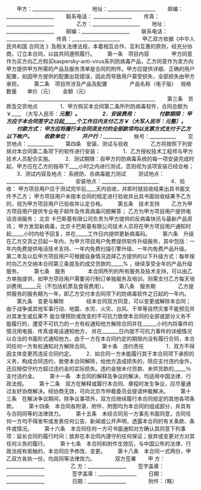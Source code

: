 
 



　　甲方：____________________
　　地址：____________________
　　邮编： ____________________
　　联系电话： ________________
　　传真： ____________________　　
　　乙方：____________________
　　地址：____________________
　　邮编：____________________
　　联系电话：________________
　　传真：____________________　　
　　甲乙双方依据《中华人民共和国
合同法
》及相关法律法规，本着相互合作、互利互惠的原则，经充分协商，订立本合同，以兹共同遵照履行。
　　第一条　项目内容　　
　　甲方同意作为买方向乙方购买kaspersky-anti-virus系列防病毒产品，乙方同意作为卖方向甲方提供甲方所需的产品及服务清单是合同的附件。甲方应提供详细、正确的用户配置，如因甲方提供的配置出现错误，因此而导致用户蒙受损失，全部损失由甲方承担。 
　　第二条　项目所涉及产品及配置　　
　　产品名称（电子版）　 规格　　 数量　　单价（元）　　 金额（元） 　　
　　_____________________________________________________
　　第三条　货款及交货地点　　
　　1．甲方购买本合同第二条所列防病毒软件，合同总额为￥____ （大写人民币：____元整）。　　
　　2．安装费用：　　
　　付款期限： 甲方应于本合同签字之日起_____个工作日内支付乙方￥_____（大写人民币：_____元整）。
　　付款方式： 甲方应将履行本合同须支付的全部款项均以支票方式支付于乙方以下帐户。
　　收款单位：___________
　　开户行：___________
　　帐号：___________
　　交货地点：___________
　　第四条　安装、测试与验收　　
　　乙方将按照下列安排对本合同第二条项下的软件进行安装：　　
　　1．乙方授权技术工程师与甲方技术人员配合实施。
　　2．测试期限：自甲方的防病毒系统的每一项安装完成时起，甲方应在乙方的指导下____小时之内进行测试，否则视为该项安装已经合格；
　　3．测试内容及地点： 系统防、杀病毒能力测试 
　　测试地点：________________________
　　安装地点：________________________
　　4．验收： 甲方项目用户应于测试完毕后____天内验收，并即时就验收结果出具书面文件予乙方； 甲方项目用户未按本合同的规定进行验收并出具书面验收结果予乙方的，视为甲方项目用户已验收并认定合格。
　　第五条　技术支持
　　乙方为甲方项目用户提供专业电子邮件及传真病毒问题解答； 乙方为甲方项目用户提供电话咨询服务； 
北京
卡巴斯基有限公司负责为甲方提供的反病毒快讯与最新产品资讯； 甲方发现新病毒，北京卡巴斯基有限公司技术人员将在甲方项目用户通知时起_____小时内给予回复，并在_____工作日内提供更新病毒码。
　　第六条　升级　　
　　在乙方交货之日起一年内，为甲方项目用户免费提供软件升级服务，其中包括：一年内免费提供电话技术支持、一年内免费扫描引擎升级、一年内免费产品升级。 第二年及以后甲方项目用户可根据自身情况选择乙方提供的以下升级方式：每年按时向乙方交纳本合同第三条提及的成交货款的_____% ，继续享受全年的产品升级服务。
　　第七条　服务　　
　　本合同所列的所有服务及技术支持，可以由乙方单独提供，如甲方项目用户需要另行制订单独服务及培训，则需支付乙方每天培训费用______元（不包括机票及食宿费用）。
　　第八条　服务期　　
　　乙方提供服务的服务期为一年，即乙方交付本合同项下的防病毒软件之日起的一年内。
　　第九条　变更与解除　　
　　经本合同双方同意，可以变更或解除本合同； 由于战争或其他军事行动、地震、水灾、火灾、台风、干旱等自然灾害不能预见并对其发生或后果不 能合理预防或改变的不可抗力致使本合同的全部或部分义务不能履行的，遭受不可抗力的一方有权通知他方解除合同并在______小时内将事件的情况用电报、传真或电话通知他方， 并在_______日内就不可抗力事件的详细情况以合法的书面形式通知他方。由于一方在本合同约定的期限内没有履行合同，本合同任何一方有权通知对方解除合同。
　　第十条　违约责任　　
　　1．双方不得因主体变更而违反合同约定。
　　2．如合同一方未能履行其于本合同项下承担的义务，构成合同违约，致使本合同解除，给他方造成损失的，除应支付违约金外，还应赔偿守约方超过违约金的实际损失。违约金按未付货款、未供货款的_____％ 支付违约金。
　　第十一条　本合同的解释及争议的解决，均适用中国法律、行政法规。
　　第十二条　双方在解释或履行本合同、章程时发生争议，应尽量通过友好协商解决。经协商无效，可向北京市仲裁委员会提请仲裁解决。
　　第十三条　在解决争议期间，除争议事项外，双方应继续履行本合同规定的其他各项条款。
　　第十四条　本合同各附录、附件、附图均为本合同的组成部分，并具有与合同同等的法律效力。
　　第十五条　未经合同另一方事先书面同意，合同任何一方均不得发布或发表任何公告、新闻或公开声明，透露本合同的有关条款、条件或情况。
　　第十六条　本合同任何一方可书面通知对方确认其同意下列事项：延长合同的履行时间；放弃在本合同内遵守的任何保证；放弃或变更对方对其任何义务的履行。
　　第十七条　本合同和附件生效后，与中国公布的法律、行政法规有抵触的，本合同应予修改、变更。
　　第十八条　本合同一式两份，甲乙双方各执一份，均具同等法律效力。　　
　　双方签署
　　甲 方：________________　　　　　乙 方：________________
　　签字盖章：________________　　　　　 签字盖章：________________
　　日期：________________　　　　　 日期：________________　　
　　附件：（略）
 


 

 
 
 
 
 
  


  
 

  


  


  
 
 
 
 

